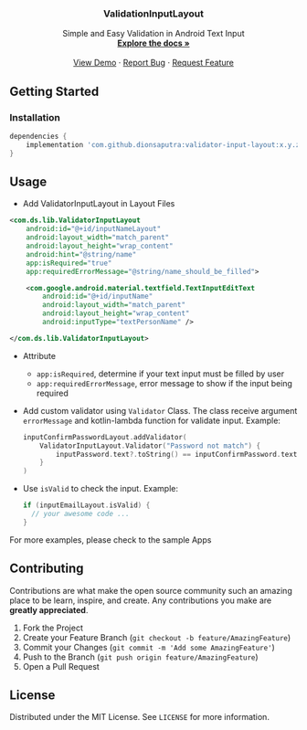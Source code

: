 <!--
*** Thanks for checking out this README Template. If you have a suggestion that would
*** make this better, please fork the repo and create a pull request or simply open
*** an issue with the tag "enhancement".
*** Thanks again! Now go create something AMAZING! :D
***
***
***
*** To avoid retyping too much info. Do a search and replace for the following:
*** github_username, repo, twitter_handle, email
-->





<!-- PROJECT SHIELDS -->
<!--
*** I'm using markdown "reference style" links for readability.
*** Reference links are enclosed in brackets [ ] instead of parentheses ( ).
*** See the bottom of this document for the declaration of the reference variables
*** for contributors-url, forks-url, etc. This is an optional, concise syntax you may use.
*** https://www.markdownguide.org/basic-syntax/#reference-style-links
-->


<!-- PROJECT LOGO -->
<p align="center">
  <h3 align="center">ValidationInputLayout</h3>
  <p align="center">
    Simple and Easy Validation in Android Text Input
    <br />
    <a href="https://github.com/dionsaputra/validation-input-layout"><strong>Explore the docs »</strong></a>
    <br />
    <br />
    <a href="https://github.com/dionsaputra/validation-input-layout">View Demo</a>
    ·
    <a href="https://github.com/dionsaputra/validation-input-layout/issues">Report Bug</a>
    ·
    <a href="https://github.com/dionsaputra/validation-input-layout/issues">Request Feature</a>
  </p>
</p>


<!-- GETTING STARTED -->
## Getting Started

### Installation
 
```gradle
dependencies {
    implementation 'com.github.dionsaputra:validator-input-layout:x.y.z'
}
```

<!-- USAGE EXAMPLES -->
## Usage

- Add ValidatorInputLayout in Layout Files

```xml
<com.ds.lib.ValidatorInputLayout
    android:id="@+id/inputNameLayout"
    android:layout_width="match_parent"
    android:layout_height="wrap_content"
    android:hint="@string/name"
    app:isRequired="true"
    app:requiredErrorMessage="@string/name_should_be_filled">

    <com.google.android.material.textfield.TextInputEditText
        android:id="@+id/inputName"
        android:layout_width="match_parent"
        android:layout_height="wrap_content"
        android:inputType="textPersonName" />

</com.ds.lib.ValidatorInputLayout>
```

- Attribute
  - `app:isRequired`, determine if your text input must be filled by user
  - `app:requiredErrorMessage`, error message to show if the input being required

- Add custom validator using `Validator` Class. The class receive argument `errorMessage` and kotlin-lambda function for validate input. Example:

  ```kt
  inputConfirmPasswordLayout.addValidator(
      ValidatorInputLayout.Validator("Password not match") {
          inputPassword.text?.toString() == inputConfirmPassword.text?.toString()
      }
  )
  ```
- Use `isValid` to check the input. Example:
  ```kt
  if (inputEmailLayout.isValid) {
    // your awesome code ...
  }
  ```

For more examples, please check to the sample Apps


<!-- CONTRIBUTING -->
## Contributing

Contributions are what make the open source community such an amazing place to be learn, inspire, and create. Any contributions you make are **greatly appreciated**.

1. Fork the Project
2. Create your Feature Branch (`git checkout -b feature/AmazingFeature`)
3. Commit your Changes (`git commit -m 'Add some AmazingFeature'`)
4. Push to the Branch (`git push origin feature/AmazingFeature`)
5. Open a Pull Request


<!-- LICENSE -->
## License
Distributed under the MIT License. See `LICENSE` for more information.
